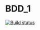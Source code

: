 # BDD_1
[![Build status](https://ci.appveyor.com/api/projects/status/cmgqf83hhjt6yde3?svg=true)](https://ci.appveyor.com/project/AlenaBobrov/bdd-1)